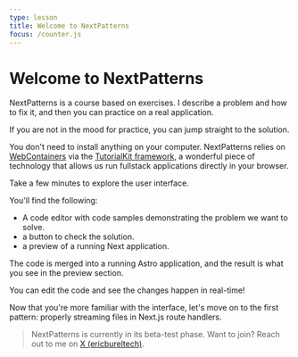 ```yaml
---
type: lesson
title: Welcome to NextPatterns
focus: /counter.js
---
```


# Welcome to NextPatterns

NextPatterns is a course based on exercises. 
I describe a problem and how to fix it, and then you can practice on a real application.

If you are not in the mood for practice, 
you can jump straight to the solution.

You don't need to install anything on your computer.
NextPatterns relies on [WebContainers](https://webcontainers.io/) via the [TutorialKit framework](https://tutorialkit.dev/), 
a wonderful piece of technology that allows us run fullstack applications directly in your browser.

Take a few minutes to explore the user interface.

You'll find the following:
- A code editor with code samples demonstrating the problem we want to solve.
- a button to check the solution.
- a preview of a running Next application.

The code is merged into a running Astro application, 
and the result is what you see in the preview section.

You can edit the code and see the changes happen in real-time!

Now that you're more familiar with the interface, 
let's move on to the first pattern: 
properly streaming files in Next.js route handlers.

> NextPatterns is currently in its beta-test phase.
> Want to join? Reach out to me on [X (ericbureltech)](https://x.com/ericbureltech).